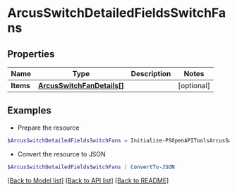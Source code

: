 # ArcusSwitchDetailedFieldsSwitchFans
## Properties

Name | Type | Description | Notes
------------ | ------------- | ------------- | -------------
**Items** | [**ArcusSwitchFanDetails[]**](ArcusSwitchFanDetails.md) |  | [optional] 

## Examples

- Prepare the resource
```powershell
$ArcusSwitchDetailedFieldsSwitchFans = Initialize-PSOpenAPIToolsArcusSwitchDetailedFieldsSwitchFans  -Items null
```

- Convert the resource to JSON
```powershell
$ArcusSwitchDetailedFieldsSwitchFans | ConvertTo-JSON
```

[[Back to Model list]](../README.md#documentation-for-models) [[Back to API list]](../README.md#documentation-for-api-endpoints) [[Back to README]](../README.md)


